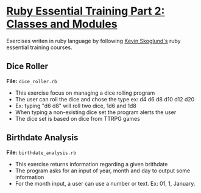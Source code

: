 # **[Ruby Essential Training Part 2: Classes and Modules](https://www.linkedin.com/learning/ruby-essential-training-part-2-classes-and-modules)**

Exercises writen in ruby language by following [Kevin Skoglund's](https://www.linkedin.com/learning/instructors/kevin-skoglund) ruby essential training courses.

## Dice Roller
**File:** `dice_roller.rb`
- This exercise focus on managing a dice rolling program
- The user can roll the dice and chose the type ex: d4 d6 d8 d10 d12 d20
- Ex: typing "d6 d8" will roll two dice, 1d6 and 1d8
- When typing a non-existing dice set the program alerts the user
- The dice set is based on dice from TTRPG games

## Birthdate Analysis
**File:** `birthdate_analysis.rb`
- This exercise returns information regarding a given brithdate
- The program asks for an input of year, month and day to output some information
- For the month input, a user can use a number or text. Ex: 01, 1, January.
